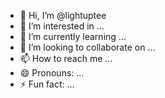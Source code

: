 - 👋 Hi, I’m @lightuptee
- 👀 I’m interested in ...
- 🌱 I’m currently learning ...
- 💞️ I’m looking to collaborate on ...
- 📫 How to reach me ...
- 😄 Pronouns: ...
- ⚡ Fun fact: ...

<!---
lightuptee/lightuptee is a ✨ special ✨ repository because its `README.md` (this file) appears on your GitHub profile.
You can click the Preview link to take a look at your changes.
--->
